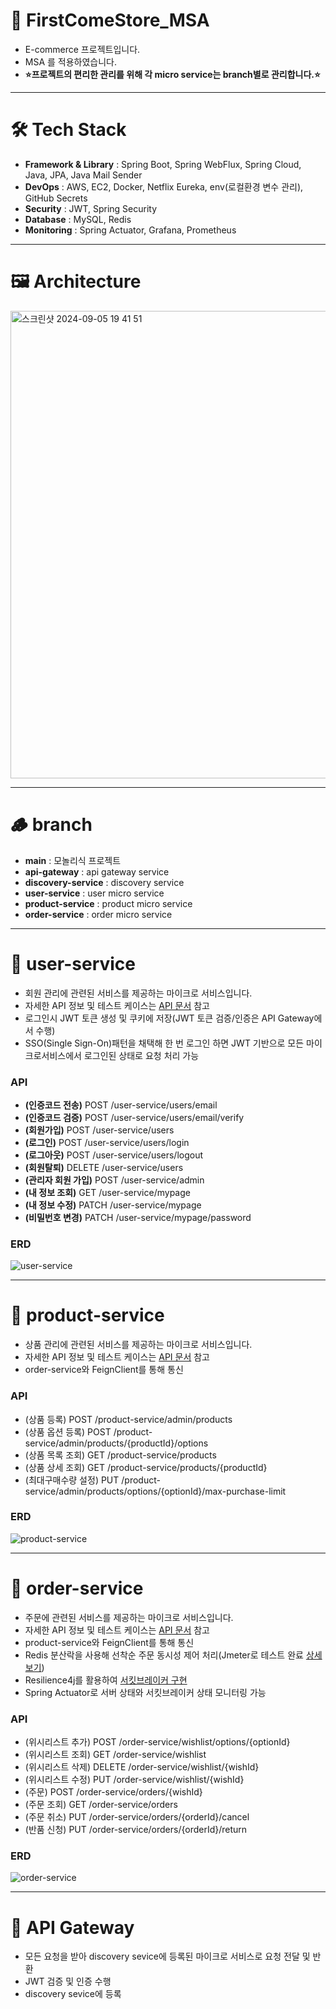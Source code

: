 # 📌 FirstComeStore_MSA
- E-commerce 프로젝트입니다.
- MSA 를 적용하였습니다.
- **⭐️프로젝트의 편리한 관리를 위해 각 micro service는 branch별로 관리합니다.⭐️**
----
# 🛠️ Tech Stack
- **Framework & Library** : 
Spring Boot, Spring WebFlux, Spring Cloud, Java, JPA, Java Mail Sender
- **DevOps** : AWS, EC2, Docker, Netflix Eureka, env(로컬환경 변수 관리), GitHub Secrets
- **Security** : JWT, Spring Security
- **Database** : MySQL, Redis
- **Monitoring** : Spring Actuator, Grafana, Prometheus
----
# 🖼️ Architecture
<img width="748" alt="스크린샷 2024-09-05 19 41 51" src="https://github.com/user-attachments/assets/9a575eff-d9a5-449f-b38f-a5b848da6715">

----
# 🪵 branch
- **main** : 모놀리식 프로젝트
- **api-gateway** : api gateway service
- **discovery-service** : discovery service
- **user-service** : user micro service
- **product-service** : product micro service
- **order-service** : order micro service
----
# 📃 user-service
- 회원 관리에 관련된 서비스를 제공하는 마이크로 서비스입니다.
- 자세한 API 정보 및 테스트 케이스는 [API 문서](https://sapphire-behavior-785.notion.site/FirstComeStore-API-3f6b06ad702848e49937178909f3a885) 참고
- 로그인시 JWT 토큰 생성 및 쿠키에 저장(JWT 토큰 검증/인증은 API Gateway에서 수행)
- SSO(Single Sign-On)패턴을 채택해 한 번 로그인 하면 JWT 기반으로 모든 마이크로서비스에서 로그인된 상태로 요청 처리 가능
### API
- **(인증코드 전송)** POST /user-service/users/email
- **(인증코드 검증)** POST /user-service/users/email/verify
- **(회원가입)** POST /user-service/users
- **(로그인)** POST /user-service/users/login
- **(로그아웃)** POST /user-service/users/logout
- **(회원탈퇴)** DELETE /user-service/users
- **(관리자 회원 가입)** POST /user-service/admin
- **(내 정보 조회)** GET /user-service/mypage
- **(내 정보 수정)** PATCH /user-service/mypage
- **(비밀번호 변경)** PATCH /user-service/mypage/password
### ERD
![user-service](https://github.com/user-attachments/assets/ea2f45b8-9f2a-4950-9054-b1186a956f20)

----
# 📃 product-service
- 상품 관리에 관련된 서비스를 제공하는 마이크로 서비스입니다.
- 자세한 API 정보 및 테스트 케이스는 [API 문서](https://sapphire-behavior-785.notion.site/FirstComeStore-API-3f6b06ad702848e49937178909f3a885) 참고
- order-service와 FeignClient를 통해 통신
### API
- (상품 등록) POST /product-service/admin/products
- (상품 옵션 등록) POST /product-service/admin/products/{productId}/options
- (상품 목록 조회) GET /product-service/products
- (상품 상세 조회) GET /product-service/products/{productId}
- (최대구매수량 설정) PUT /product-service/admin/products/options/{optionId}/max-purchase-limit
### ERD
![product-service](https://github.com/user-attachments/assets/1b501b6f-0e94-45ac-93ff-cf2bf85be1fc)

----
# 📃 order-service
- 주문에 관련된 서비스를 제공하는 마이크로 서비스입니다.
- 자세한 API 정보 및 테스트 케이스는 [API 문서](https://sapphire-behavior-785.notion.site/FirstComeStore-API-3f6b06ad702848e49937178909f3a885) 참고
- product-service와 FeignClient를 통해 통신
- Redis 분산락을 사용해 선착순 주문 동시성 제어 처리(Jmeter로 테스트 완료 [상세보기](https://velog.io/@ghrltjdtprbs/%EC%84%A0%EC%B0%A9%EC%88%9C-%EA%B5%AC%EB%A7%A4-%EB%8F%99%EC%8B%9C%EC%84%B1-%EC%A0%9C%EC%96%B4-%ED%85%8C%EC%8A%A4%ED%8A%B8))
- Resilience4j를 활용하여 [서킷브레이커 구현](https://velog.io/@ghrltjdtprbs/Resilience4j%EB%A5%BC-%EC%9D%B4%EC%9A%A9%ED%95%9C-%EC%84%9C%ED%82%B7-%EB%B8%8C%EB%A0%88%EC%9D%B4%EC%BB%A4-%ED%8C%A8%ED%84%B4-%EA%B5%AC%ED%98%84)
- Spring Actuator로 서버 상태와 서킷브레이커 상태 모니터링 가능
  
### API
- (위시리스트 추가) POST /order-service/wishlist/options/{optionId}
- (위시리스트 조회) GET /order-service/wishlist
- (위시리스트 삭제) DELETE /order-service/wishlist/{wishId}
- (위시리스트 수정) PUT /order-service/wishlist/{wishId}
- (주문) POST /order-service/orders/{wishId}
- (주문 조회) GET /order-service/orders
- (주문 취소) PUT /order-service/orders/{orderId}/cancel
- (반품 신청) PUT /order-service/orders/{orderId}/return
### ERD
![order-service](https://github.com/user-attachments/assets/2e3a2acf-6abb-47d8-86e5-1e87d1845c19)

----
# 📃 API Gateway
- 모든 요청을 받아 discovery sevice에 등록된 마이크로 서비스로 요청 전달 및 반환
- JWT 검증 및 인증 수행
- discovery sevice에 등록
